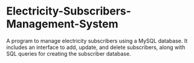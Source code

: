 # Electricity-Subscribers-Management-System
A program to manage electricity subscribers using a MySQL database. It includes an interface to add, update, and delete subscribers, along with SQL queries for creating the subscriber database.
